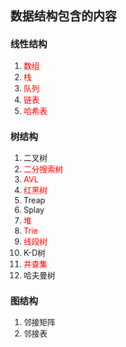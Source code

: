 ## 数据结构包含的内容
### 线性结构
1. <font color="red">数组</font>
2. <font color="red">栈</font>
3. <font color="red">队列</font>
4. <font color="red">链表</font>
5. <font color="red">哈希表</font>

### 树结构
1. 二叉树
2. <font color="red">二分搜索树</font>
3. <font color="red">AVL</font>
4. <font color="red">红黑树</font>
5. Treap
6. Splay
7. <font color="red">堆</font>
8. <font color="red">Trie</font>
9. <font color="red">线段树</font>
10. K-D树
11. <font color="red">并查集</font>
12. 哈夫曼树

### 图结构
1. 邻接矩阵
2. 邻接表
